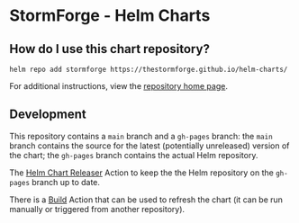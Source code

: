 # StormForge - Helm Charts

## How do I use this chart repository?

```shell
helm repo add stormforge https://thestormforge.github.io/helm-charts/
```

For additional instructions, view the [repository home page](https://thestormforge.github.io/helm-charts/).

## Development

This repository contains a `main` branch and a `gh-pages` branch: the `main` branch contains the source for the latest (potentially unreleased) version of the chart; the `gh-pages` branch contains the actual Helm repository.

The [Helm Chart Releaser](https://github.com/marketplace/actions/helm-chart-releaser) Action to keep the the Helm repository on the `gh-pages` branch up to date.

There is a [Build](https://github.com/thestormforge/helm-charts/actions/workflows/build.yaml) Action that can be used to refresh the chart (it can be run manually or triggered from another repository).
